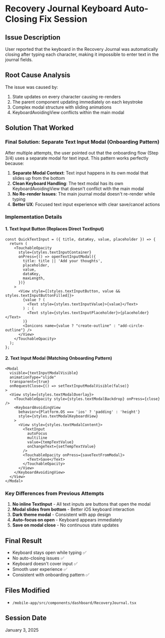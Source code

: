 # Recovery Journal Keyboard Auto-Closing Fix Session

## Issue Description
User reported that the keyboard in the Recovery Journal was automatically closing after typing each character, making it impossible to enter text in the journal fields.

## Root Cause Analysis
The issue was caused by:
1. State updates on every character causing re-renders
2. The parent component updating immediately on each keystroke
3. Complex modal structure with sliding animations
4. KeyboardAvoidingView conflicts within the main modal

## Solution That Worked

### Final Solution: Separate Text Input Modal (Onboarding Pattern)
After multiple attempts, the user pointed out that the onboarding flow (Step 3/4) uses a separate modal for text input. This pattern works perfectly because:

1. **Separate Modal Context**: Text input happens in its own modal that slides up from the bottom
2. **Clean Keyboard Handling**: The text modal has its own KeyboardAvoidingView that doesn't conflict with the main modal
3. **No Re-render Issues**: The main journal modal doesn't re-render while typing
4. **Better UX**: Focused text input experience with clear save/cancel actions

### Implementation Details

#### 1. Text Input Button (Replaces Direct TextInput)
```tsx
const QuickTextInput = ({ title, dataKey, value, placeholder }) => {
  return (
    <TouchableOpacity
      style={styles.textInputContainer}
      onPress={() => openTextInputModal({
        title: title || 'Add your thoughts',
        placeholder,
        value,
        dataKey,
        maxLength,
      })}
    >
      <View style={[styles.textInputButton, value && styles.textInputButtonFilled]}>
        {value ? (
          <Text style={styles.textInputValue}>{value}</Text>
        ) : (
          <Text style={styles.textInputPlaceholder}>{placeholder}</Text>
        )}
        <Ionicons name={value ? "create-outline" : "add-circle-outline"} />
      </View>
    </TouchableOpacity>
  );
};
```

#### 2. Text Input Modal (Matching Onboarding Pattern)
```tsx
<Modal
  visible={textInputModalVisible}
  animationType="slide"
  transparent={true}
  onRequestClose={() => setTextInputModalVisible(false)}
>
  <View style={styles.textModalOverlay}>
    <TouchableOpacity style={styles.textModalBackdrop} onPress={close} />
    <KeyboardAvoidingView
      behavior={Platform.OS === 'ios' ? 'padding' : 'height'}
      style={styles.textModalKeyboardView}
    >
      <View style={styles.textModalContent}>
        <TextInput
          autoFocus
          multiline
          value={tempTextValue}
          onChangeText={setTempTextValue}
        />
        <TouchableOpacity onPress={saveTextFromModal}>
          <Text>Save</Text>
        </TouchableOpacity>
      </View>
    </KeyboardAvoidingView>
  </View>
</Modal>
```

### Key Differences from Previous Attempts
1. **No inline TextInput** - All text inputs are buttons that open the modal
2. **Modal slides from bottom** - Better iOS keyboard interaction
3. **Dark theme modal** - Consistent with app design
4. **Auto-focus on open** - Keyboard appears immediately
5. **Save on modal close** - No continuous state updates

## Final Result
- Keyboard stays open while typing ✅
- No auto-closing issues ✅
- Keyboard doesn't cover input ✅
- Smooth user experience ✅
- Consistent with onboarding pattern ✅

## Files Modified
- `/mobile-app/src/components/dashboard/RecoveryJournal.tsx`

## Session Date
January 3, 2025 